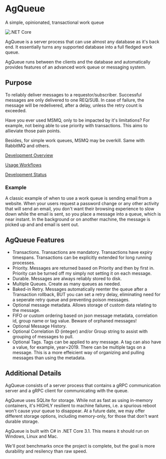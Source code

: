 # AgQueue
A simple, opinionated, transactional work queue

![.NET Core](https://github.com/masilver99/AgQueue/workflows/.NET%20Core/badge.svg?branch=master)

AgQueue is a server process that can use almost any database as it's back end.  It essentially turns any supported database into a full fledged work queue.

AgQueue runs between the clients and the database and automatically provides features of an advanced work queue or messaging system. 

## Purpose

To reliably deliver messages to a requestor/subscriber.  Successful messages are only delivered to one REQ/SUB.  In case of failure, the message will be redelivered, after a delay, unless the retry count is exceeded.

Have you ever used MSMQ, only to be impacted by it's limitations?  For example, not being able to use priority with transactions.  This aims to allieviate those pain points.

Besides, for simple work queues, MSMQ may be overkill.  Same with RabbitMQ and others.

[Development Overview](dev_overview.md)

[Usage Workflows](workflows.md)

[Development Status](dev_status.md)

### Example

A classic example of when to use a work queue is sending email from a website.  When your users request a password change or any other activity that will send an email, you don't want their browsing experience to slow down while the email is sent, so you place a message into a queue, which is near instant.  In the background or on another machine, the message is picked up and and email is sent out.

## AgQueue Features

* Transactions.  Transactions are mandatory.  Transactions have expiry timespans.  Transactions can be explicitly extended for long running processes.
* Priority.  Messages are returned based on Priority and then by first in.  Priority can be turned off my simply not setting it on each message.
* Durable.  Messages are always reliably stored to disk.  
* Multiple Queues.  Create as many queues as needed.
* Baked-in Retry.  Messages automatically reenter the queue after a Transaction rollback, BUT you can set a retry delay, eliminating need for a seperate retry queue and preventing poison messages.
* Optional message metadata.  Allows storage of custom data relating to the message.  
* FIFO or custom ordering based on json message metadata, correlation id, group name or tag value. Beware of orphaned messages!
* Optional Message History.
* Optional Correlation ID (integer) and/or Group string to assist with grouping of messages to pull.
* Optional Tags.  Tags can be applied to any message.  A tag can also have a value, for example, year=2019.  There can be multiple tags on a message.  This is a more effeicient way of organizing and pulling messages than using the metadata.

## Additional Details

AgQueue consists of a server process that contains a gRPC communication server and a gRPC client for communicating with the queue.  

AgQueue uses SQLite for storage.  While not as fast as using in-memory containers, it's HIGHLY resilient to machine failures, i.e. a spurious reboot won't cause your queue to disappear.  At a future date, we may offer different storage options, including memory-only, for those that don't want durable storage.

AgQueue is built with C# in .NET Core 3.1.  This means it should run on Windows, Linux and Mac.  

We'll post benchmarks once the project is complete, but the goal is more durability and resilency than raw speed.
